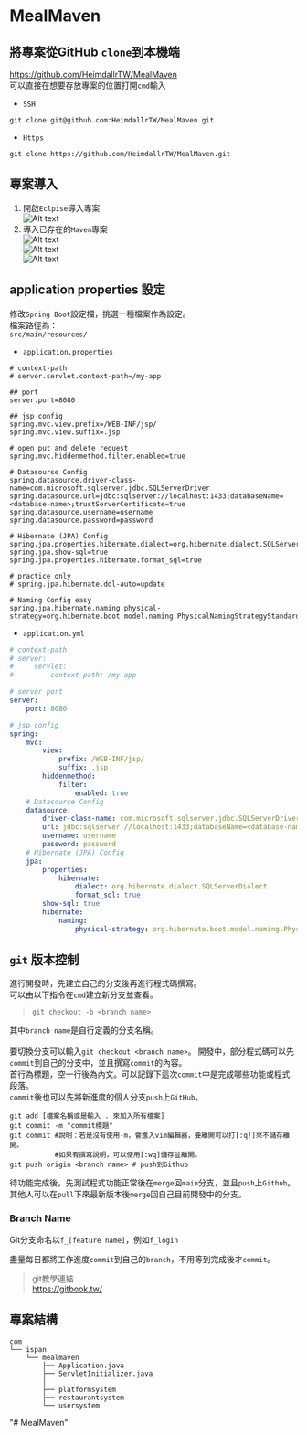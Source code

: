 # MealMaven

## 將專案從GitHub `clone`到本機端
https://github.com/HeimdallrTW/MealMaven<br/>
可以直接在想要存放專案的位置打開`cmd`輸入<br/>
- `SSH`
```shell
git clone git@github.com:HeimdallrTW/MealMaven.git
```
- `Https`
```shell
git clone https://github.com/HeimdallrTW/MealMaven.git
```

## 專案導入
1. 開啟`Eclpise`導入專案<br/>
![Alt text](https://imgur.com/abQuf2g.jpg)
2. 導入已存在的`Maven`專案<br/>
![Alt text](https://imgur.com/mXc6ujI.jpg)<br/>
![Alt text](https://imgur.com/Hc8p0Dk.jpg)<br/>
![Alt text](https://imgur.com/JV4Ifij.jpg)<br/>

## application properties 設定
修改`Spring Boot`設定檔，挑選一種檔案作為設定。<br/>
檔案路徑為：<br/>
`src/main/resources/`
- `application.properties`
```properties
# context-path
# server.servlet.context-path=/my-app

## port
server.port=8080

## jsp config
spring.mvc.view.prefix=/WEB-INF/jsp/
spring.mvc.view.suffix=.jsp

# open put and delete request
spring.mvc.hiddenmethod.filter.enabled=true

# Datasourse Config
spring.datasource.driver-class-name=com.microsoft.sqlserver.jdbc.SQLServerDriver
spring.datasource.url=jdbc:sqlserver://localhost:1433;databaseName=<database-name>;trustServerCertificate=true
spring.datasource.username=username
spring.datasource.password=password

# Hibernate (JPA) Config
spring.jpa.properties.hibernate.dialect=org.hibernate.dialect.SQLServer<yyyy>Dialect
spring.jpa.show-sql=true
spring.jpa.properties.hibernate.format_sql=true

# practice only
# spring.jpa.hibernate.ddl-auto=update

# Naming Config easy
spring.jpa.hibernate.naming.physical-strategy=org.hibernate.boot.model.naming.PhysicalNamingStrategyStandardImpl
```
- `application.yml`
```yml
# context-path
# server:
#     servlet:
#         context-path: /my-app

# server port
server:
    port: 8080

# jsp config
spring:
    mvc:
        view:
            prefix: /WEB-INF/jsp/
            suffix: .jsp
        hiddenmethod:
            filter:
                enabled: true
    # Datasourse Config
    datasource:
        driver-class-name: com.microsoft.sqlserver.jdbc.SQLServerDriver
        url: jdbc:sqlserver://localhost:1433;databaseName=<database-name>;trustServerCertificate=true
        username: username
        password: password
    # Hibernate (JPA) Config
    jpa:
        properties:
            hibernate:
                dialect: org.hibernate.dialect.SQLServerDialect
                format_sql: true
        show-sql: true
        hibernate:
            naming:
                physical-strategy: org.hibernate.boot.model.naming.PhysicalNamingStrategyStandardImpl
```

## `git` 版本控制
進行開發時，先建立自己的分支後再進行程式碼撰寫。<br/>
可以由以下指令在`cmd`建立新分支並查看。

> `git checkout -b <branch name>`

其中`branch name`是自行定義的分支名稱。<br/><br/>
要切換分支可以輸入`git checkout <branch name>`。
開發中，部分程式碼可以先`commit`到自己的分支中，並且撰寫`commit`的內容。<br/>
首行為標題，空一行後為內文。可以記錄下這次`commit`中是完成哪些功能或程式段落。<br/>
`commit`後也可以先將新進度的個人分支`push`上`GitHub`。

```
git add [檔案名稱或是輸入 . 來加入所有檔案]
git commit -m "commit標題"
git commit #說明：若是沒有使用-m，會進入vim編輯器，要離開可以打[:q!]來不儲存離開。
           #如果有撰寫說明，可以使用[:wq]儲存並離開。
git push origin <branch name> # push到Github
```

待功能完成後，先測試程式功能正常後在`merge`回`main`分支，並且`push`上`Github`。<br/>
其他人可以在`pull`下來最新版本後`merge`回自己目前開發中的分支。<br/>
### Branch Name
Git分支命名以`f_[feature name]`，例如`f_login`<br/>

盡量每日都將工作進度`commit`到自己的`branch`，不用等到完成後才`commit`。

> git教學連結<br/>https://gitbook.tw/


## 專案結構
```
com
└── ispan
    └── mealmaven
        ├── Application.java
        ├── ServletInitializer.java
        │
        ├── platformsystem
        ├── restaurantsystem
        └── usersystem
```
"# MealMaven" 
